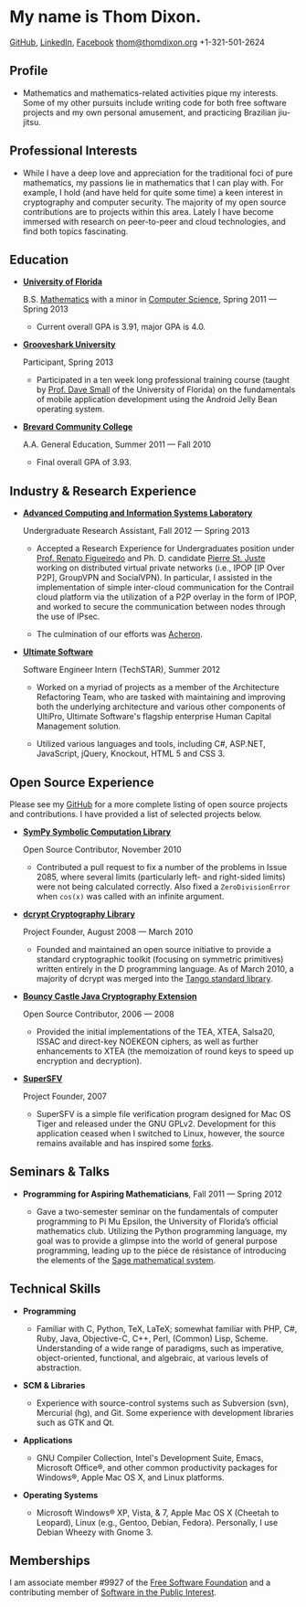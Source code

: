 My name is Thom Dixon.
======================

[GitHub](https://github.com/thomdixon), [LinkedIn](http://www.linkedin.com/profile/view?id=195351477), [Facebook](http://facebook.com/thomas.e.dixon)
<thom@thomdixon.org>
+1-321-501-2624

Profile
-------

* Mathematics and mathematics-related activities pique my
  interests. Some of my other pursuits include writing code for both
  free software projects and my own personal amusement, and practicing
  Brazilian jiu-jitsu.

Professional Interests
----------------------

* While I have a deep love and appreciation for the traditional foci
  of pure mathematics, my passions lie in mathematics that I can play
  with. For example, I hold (and have held for quite some time) a keen
  interest in cryptography and computer security. The majority of my
  open source contributions are to projects within this area. Lately I
  have become immersed with research on peer-to-peer and cloud
  technologies, and find both topics fascinating.

Education
---------

* **[University of Florida](http://ufl.edu)** 

    B.S.
     [Mathematics](https://catalog.ufl.edu/ugrad/current/liberalarts/Majors/mathematics.aspx)
     with a minor in [Computer
     Science](http://cise.ufl.edu/academics/undergrad/minor/), Spring
     2011 &mdash; Spring 2013

    - Current overall GPA is 3.91, major GPA is 4.0.

* **[Grooveshark University](http://grooveshark.com/#!/about/university)**

    Participant, Spring 2013

    - Participated in a ten week long professional training course
      (taught by [Prof. Dave Small](http://www.cise.ufl.edu/~dts/) of
      the University of Florida) on the fundamentals of mobile
      application development using the Android Jelly Bean operating
      system.

* **[Brevard Community College](http://www.brevardcc.edu)**

    A.A. General Education, Summer 2011 &mdash; Fall 2010

    - Final overall GPA of 3.93.

Industry &amp; Research Experience
----------------------------------

* **[Advanced Computing and Information Systems Laboratory](http://acis.ufl.edu/)**

    Undergraduate Research Assistant, Fall 2012 &mdash; Spring 2013

    - Accepted a Research Experience for Undergraduates position under
      [Prof. Renato Figueiredo](http://byron.acis.ufl.edu/) and
      Ph. D. candidate [Pierre
      St. Juste](http://pstjuste.blogspot.com/) working on distributed
      virtual private networks (i.e., IPOP [IP Over P2P], GroupVPN and
      SocialVPN). In particular, I assisted in the implementation of
      simple inter-cloud communication for the Contrail cloud platform
      via the utilization of a P2P overlay in the form of IPOP, and
      worked to secure the communication between nodes through the use
      of IPsec.  

    - The culmination of our efforts was
      [Acheron](https://github.com/acis-acheron/acheron).

* **[Ultimate Software](http://ultimatesoftware.com)**

    Software Engineer Intern (TechSTAR), Summer 2012

    - Worked on a myriad of projects as a member of the Architecture
      Refactoring Team, who are tasked with maintaining and improving
      both the underlying architecture and various other components of
      UltiPro, Ultimate Software's flagship enterprise Human Capital
      Management solution. 

    - Utilized various languages and tools, including C#, ASP.NET,
      JavaScript, jQuery, Knockout, HTML 5 and CSS 3.

Open Source Experience
----------------------

Please see my [GitHub](https://githun.com/thomdixon) for a more
complete listing of open source projects and contributions. I have
provided a list of selected projects below.

* **[SymPy Symbolic Computation Library](http://sympy.org)**

    Open Source Contributor, November 2010

    - Contributed a pull request to fix a number of the problems in
      Issue 2085, where several limits (particularly left- and
      right-sided limits) were not being calculated correctly. Also
      fixed a `ZeroDivisionError` when `cos(x)` was called with an
      infinite argument.

* **[dcrypt Cryptography Library](http://www.dsource.org/projects/dcrypt)**

    Project Founder, August 2008 &mdash; March 2010

    - Founded and maintained an open source initiative to provide a
      standard cryptographic toolkit (focusing on symmetric
      primitives) written entirely in the D programming language. As
      of March 2010, a majority of dcrypt was merged into the [Tango
      standard library](http://www.dsource.org/projects/tango).

* **[Bouncy Castle Java Cryptography Extension](http://www.bouncycastle.org)**

    Open Source Contributor, 2006 &mdash; 2008

    - Provided the initial implementations of the TEA, XTEA, Salsa20,
      ISSAC and direct-key NOEKEON ciphers, as well as further
      enhancements to XTEA (the memoization of round keys to speed up
      encryption and decryption).

* **[SuperSFV](http://www.macupdate.com/app/mac/23168/supersfv)**

    Project Founder, 2007

    - SuperSFV is a simple file verification program designed for Mac
      OS Tiger and released under the GNU GPLv2. Development for this
      application ceased when I switched to Linux, however, the source
      remains available and has inspired some
      [forks](https://github.com/search?q=supersfv).

Seminars &amp; Talks
--------------------

* **Programming for Aspiring Mathematicians**, Fall 2011 &mdash; Spring 2012

    - Gave a two-semester seminar on the fundamentals of computer
      programming to Pi Mu Epsilon, the University of Florida’s
      official mathematics club. Utilizing the Python programming
      language, my goal was to provide a glimpse into the world of
      general purpose programming, leading up to the piéce de
      résistance of introducing the elements of the [Sage mathematical
      system](http://sagemath.org).

Technical Skills
----------------

* **Programming**

    - Familiar with C, Python, TeX, LaTeX; somewhat familiar with PHP,
      C#, Ruby, Java, Objective-C, C++, Perl, (Common) Lisp,
      Scheme. Understanding of a wide range of paradigms, such as
      imperative, object-oriented, functional, and algebraic, at
      various levels of abstraction.

* **SCM &amp; Libraries**

    - Experience with source-control systems such as Subversion (svn),
      Mercurial (hg), and Git. Some experience with development
      libraries such as GTK and Qt.

* **Applications**

    - GNU Compiler Collection, Intel's Development Suite, Emacs,
      Microsoft Office&reg;, and other common productivity packages
      for Windows&reg;, Apple Mac OS X, and Linux platforms.

* **Operating Systems**

    - Microsoft Windows&reg; XP, Vista, &amp; 7, Apple Mac OS X
      (Cheetah to Leopard), Linux (e.g., Gentoo, Debian,
      Fedora). Personally, I use Debian Wheezy with Gnome 3.

Memberships
-----------

I am associate member #9927 of the [Free Software Foundation](http://fsf.org) and a
contributing member of [Software in the Public Interest](http://www.spi-inc.org).